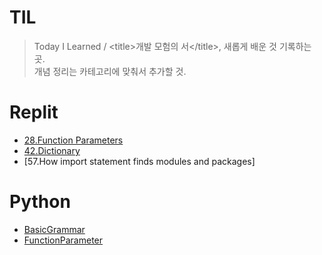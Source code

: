 # TIL
>Today I Learned / <title\>개발 모험의 서</title\>, 새롭게 배운 것 기록하는 곳.  
개념 정리는 카테고리에 맞춰서 추가할 것.

# Replit
* [28.Function Parameters](https://github.com/rosewoodowon/TIL/blob/main/Replit/28.FunctionParameters.md)
* [42.Dictionary](https://github.com/rosewoodowon/TIL/blob/main/Replit/42.Dictionary.md/)
* [57.How import statement finds modules and packages]

# Python
* [BasicGrammar](https://github.com/rosewoodowon/TIL/blob/main/Python/BasicGrammar.md/)
* [FunctionParameter](https://github.com/rosewoodowon/TIL/blob/main/Python/FunctionParameter.md/)
